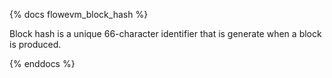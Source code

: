 {% docs flowevm_block_hash %}

Block hash is a unique 66-character identifier that is generate when a block is produced. 

{% enddocs %}
